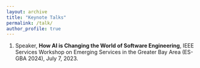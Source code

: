 ```yaml
---
layout: archive
title: "Keynote Talks"
permalink: /talk/
author_profile: true
---
```


1. Speaker, **How AI is Changing the World of Software Engineering**, IEEE Services Workshop on Emerging Services in the Greater Bay Area (ES-GBA 2024), July 7, 2023. 

